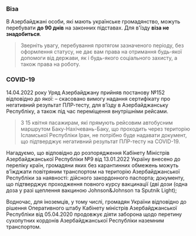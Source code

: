 ### Віза
В Азербайджані особи, які мають українське громадянство, можуть перебувати **до 90 днів** на законних підставах. Для в'їзду **віза не знадобиться**.
>Зверніть увагу, перебування протягом зазначеного періоду, без оформлення статусу, не дає вам права на отримання будь-якої допомоги від держави, як і будь-якого соціального захисту, а також права на роботу.
### COVID-19
14.04.2022 року Уряд Азербайджану прийняв постанову №152 відповідно до якої:
– скасовано вимогу надання сертифікату про негативний результат ПЛР-тесту, для в’їзду в Азербайджанську Республіку, а також під час переміщення внутрішніми рейсами.
>З 15 квітня пасажирам, які прямують рейсовим автобусним маршрутом Баку-Нахічевань-Баку, що проходить через територію Ісламської Республіки Іран, не потрібно буде надавати документ, що підтверджує негативний результат ПЛР-тесту на COVID-19.

Нагадуємо, що відповідно до розпорядження Кабінету Міністрів Азербайджанської Республіки №9 від 13.01.2022 Україну внесено до переліку країн, громадяни яких без карантинних обмежень можуть в’їжджати  повітряним транспортом на територію Азербайджанської Республіки за наявності: дійсного закордонного паспорта; документу, що підтверджує проходження повного курсу вакцинації (дві дози (одна доза у разі щеплення вакциною Johnson&Johnson та Sputnik Light);

Водночас, для іноземців, у тому числі, громадян України відповідно до рішення Оперативного штабу Кабінету міністрів Азербайджанської Республіки від 05.04.2020 продовжує діяти заборона щодо перетину сухопутних кордонів  Азербайджанської Республіки наземним транспортом.